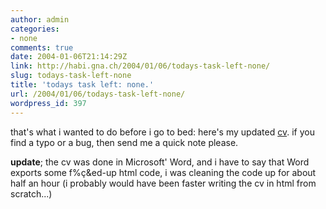 ```yaml
---
author: admin
categories:
- none
comments: true
date: 2004-01-06T21:14:29Z
link: http://habi.gna.ch/2004/01/06/todays-task-left-none/
slug: todays-task-left-none
title: 'todays task left: none.'
url: /2004/01/06/todays-task-left-none/
wordpress_id: 397
---
```


that's what i wanted to do before i go to bed: here's my updated [cv](http://habi.gna.ch/cv/cv.html).
if you find a typo or a bug, then send me a quick note please.

**update**; the cv was done in Microsoft' Word, and i have to say that Word exports some f%ç&ed-up html code, i was cleaning the code up for about half an hour (i probably would have been faster writing the cv in html from scratch...)
